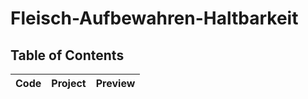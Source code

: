 # Fleisch-Aufbewahren-Haltbarkeit

## Table of Contents

| Code | Project | Preview |
| ------ | ------ | ------ |
